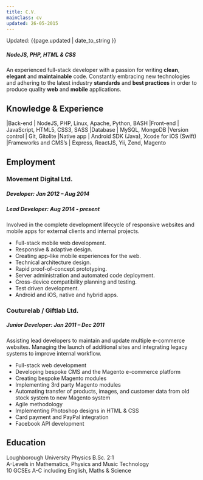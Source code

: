 ```yaml
---
title: C.V.
mainClass: cv
updated: 26-05-2015
---
```


<span class="updated">
	<span class="fa fa-calendar"></span> Updated: {{page.updated | date_to_string }}
</span>

##### *NodeJS, PHP, HTML & CSS*

An experienced full-stack developer with a passion for writing **clean**, **elegant** and **maintainable** code. Constantly embracing new technologies and adhering to the latest industry **standards** and **best practices** in order to produce quality **web** and **mobile** applications.

## Knowledge & Experience

|Back-end             | NodeJS, PHP, Linux, Apache, Python, BASH
|Front-end            | JavaScript, HTML5, CSS3, SASS
|Database             | MySQL, MongoDB
|Version control      | Git, Gitolite
|Native app           | Android SDK (Java), Xcode for iOS (Swift)
|Frameworks and CMS’s | Express, ReactJS, Yii, Zend, Magento

## Employment

### Movement Digital Ltd.

##### *Developer:* Jan 2012 – Aug 2014  

##### *Lead Developer:* Aug 2014 - present

Involved in the complete development lifecycle of responsive websites and mobile apps for external clients and internal projects.

*	Full-stack mobile web development.
*	Responsive & adaptive design.
*	Creating app-like mobile experiences for the web.
*	Technical architecture design.
*	Rapid proof-of-concept prototyping.
*	Server administration and automated code deployment.
*	Cross-device compatibility planning and testing.
*	Test driven development.
*	Android and iOS, native and hybrid apps.

### Couturelab / Giftlab Ltd.

##### *Junior Developer:* Jan 2011 – Dec 2011

Assisting lead developers to maintain and update multiple e-commerce websites. Managing the launch of additional sites and integrating legacy systems to improve internal workflow.

*	Full-stack web development
*	Developing bespoke CMS and the Magento e-commerce platform
*	Creating bespoke Magento modules
*	Implementing 3rd party Magento modules
*	Automating transfer of products, images, and customer data from old stock system to new Magento system
*	Agile methodology
*	Implementing Photoshop designs in HTML & CSS
*	Card payment and PayPal integration
*	Facebook API development

## Education

Loughborough University Physics B.Sc. 2:1  
A-Levels in Mathematics, Physics and Music Technology  
10 GCSEs A-C including English, Maths & Science  
